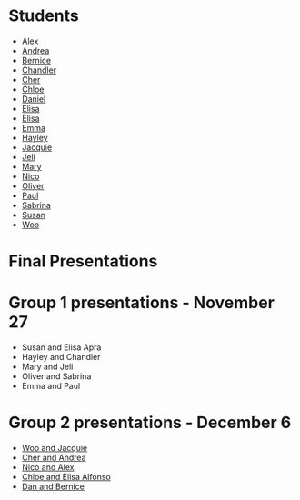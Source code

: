 # Students

* [Alex](http://storm.usc.edu/~kim657/index.html)
* [Andrea](http://storm.usc.edu/~andreadw/iml300/)
* [Bernice](http://storm.usc.edu/~bdanetar/iml300/)
* [Chandler](http://storm.usc.edu/~zausner/iml300/index.html)
* [Cher](http://storm.usc.edu/~ccarlton/)
* [Chloe](http://storm.usc.edu/~yanyuxu/)
* [Daniel](http://storm.usc.edu/~gilesd)
* [Elisa](http://storm.usc.edu/~ealfonso/iml300/)
* [Elisa](http://storm.usc.edu/~ealfonso/assignment1/)
* [Emma](http://storm.usc.edu/~wang439/iml300/)
* [Hayley](http://storm.usc.edu/~hpike/)
* [Jacquie](http://storm.usc.edu/~jynavarr/IML300/)
* [Jeli](http://storm.usc.edu/~jli856/iml300/index.html)
* [Mary](http://storm.usc.edu/~mejuarez/)
* [Nico](http://storm.usc.edu/~npizzati/iml300/)
* [Oliver](http://storm.usc.edu/~ogray/IML300/)
* [Paul](http://storm.usc.edu/~paulbyun/)
* [Sabrina](http://storm.usc.edu/~stamnes/)
* [Susan](http://storm.usc.edu/~lin203/)
* [Woo](http://storm.usc.edu/~woosungj/class2/mainpage/)

# Final Presentations
# Group 1 presentations - November 27

* Susan and Elisa Apra
* Hayley and Chandler 
* Mary and Jeli
* Oliver and Sabrina
* Emma and Paul

# Group 2 presentations - December 6

* [Woo and Jacquie](http://storm.usc.edu/~woosungj/assignments/museumcoding/Partner/index.html)
* [Cher and Andrea](http://storm.usc.edu/~andreadw/iml300/ArtInstituteChicago/index.html)
* [Nico and Alex](http://storm.usc.edu/~npizzati/iml300/brthr_proj/brthr_hompepage.html)
* [Chloe and Elisa Alfonso](http://storm.usc.edu/~yanyuxu/Theboard/index.html)
* [Dan and Bernice](http://storm.usc.edu/~bdanetar/PROJECT3/)
